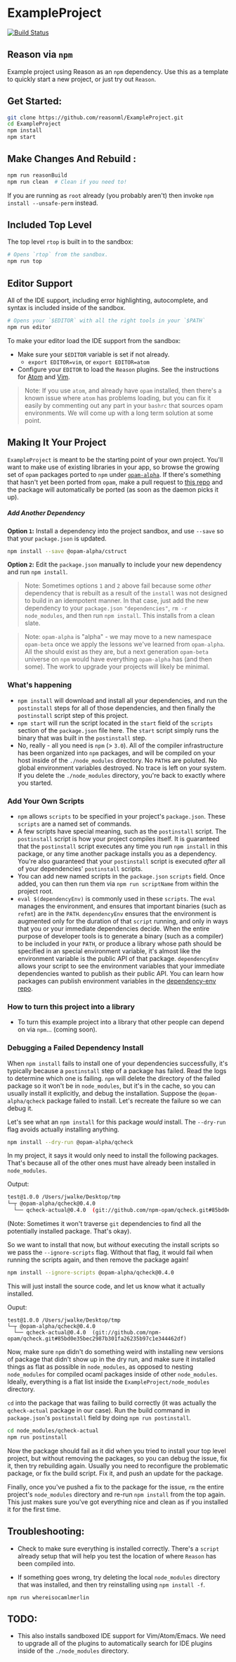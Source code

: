 # ExampleProject

[![Build Status](https://travis-ci.org/reasonml/ExampleProject.svg?branch=master)](https://travis-ci.org/reasonml/ExampleProject)

## Reason via `npm`

Example project using Reason as an `npm` dependency. Use this as a template to
quickly start a new project, or just try out `Reason`.

## Get Started:

```sh
git clone https://github.com/reasonml/ExampleProject.git
cd ExampleProject
npm install
npm start
```

## Make Changes And Rebuild :
```sh
npm run reasonBuild
npm run clean  # Clean if you need to!
```

If you are running as `root` already (you probably aren't) then invoke `npm
install --unsafe-perm` instead.

## Included Top Level

The top level `rtop` is built in to the sandbox:

```sh
# Opens `rtop` from the sandbox.
npm run top
```

## Editor Support

All of the IDE support, including error highlighting, autocomplete, and
syntax is included inside of the sandbox.

```sh
# Opens your `$EDITOR` with all the right tools in your `$PATH`
npm run editor
```

To make your editor load the IDE support from the sandbox:

- Make sure your `$EDITOR` variable is set if not already.
  - `export EDITOR=vim`, or `export EDITOR=atom`
- Configure your `EDITOR` to load the `Reason` plugins. See the instructions
  for [Atom](http://facebook.github.io/reason/tools.html#merlin-atom) and
  [Vim](https://github.com/facebook/reason/tree/master/editorSupport/VimReason).

> Note: If you use `atom`, and already have `opam` installed, then there's a
known issue where `atom` has problems loading, but you can fix it easily
by commenting out any part in your `bashrc` that sources opam environments.
We will come up with a long term solution at some point.


## Making It Your Project
`ExampleProject` is meant to be the starting point of your own project. You'll want
to make use of existing libraries in your app, so 
browse the growing set of `opam` packages ported to `npm` under
[`opam-alpha`](https://www.npmjs.com/~opam-alpha#packages). If there's something
that hasn't yet been ported from `opam`, make a pull request to
[this repo](https://github.com/yunxing/opam-npm/) and the package will automatically
be ported (as soon as the daemon picks it up).

##### Add Another Dependency

**Option `1`:** Install a dependency into the project sandbox, and use `--save`
so that your `package.json` is updated.

```sh
npm install --save @opam-alpha/cstruct
```

**Option `2`:** Edit the `package.json` manually to include your new dependency and run `npm install`.

> Note: Sometimes options `1` and `2` above fail because some *other* dependency that is
rebuilt as a result of the `install` was not designed to build in an idempotent manner.
In that case, just add the new dependency to your `package.json` `"dependencies"`,
`rm -r node_modules`, and then run `npm install`. This installs from a clean slate.


> Note: `opam-alpha` is "alpha" - we may move to a new namespace `opam-beta`
once we apply the lessons we've learned from `opam-alpha`. All the should exist
as they are, but a next generation `opam-beta` universe on `npm` would have
everything `opam-alpha` has (and then some). The work to upgrade your projects
will likely be minimal.

### What's happening
- `npm install` will download and install all your dependencies, and run the
  `postinstall` steps for all of those dependencies, and then finally the
  `postinstall` script step of this project.
- `npm start` will run the script located in the `start` field of the
  `scripts` section of the `package.json` file here. The `start` script simply
  runs the binary that was built in the `postinstall` step.
- No, really - all you need is `npm` (> `3.0`). All of the compiler infrastructure
  has been organized into `npm` packages, and will be compiled on your host
  inside of the `./node_modules` directory. No `PATH`s are poluted. No global
  environment variables destroyed. No trace is left on your system. If you
  delete the `./node_modules` directory, you're back to exactly where you
  started.


### Add Your Own Scripts
- `npm` allows `scripts` to be specified in your project's `package.json`.
  These `scripts` are a named set of commands.
- A few scripts have special meaning, such as the `postinstall` script. The
  `postinstall` script is how your project compiles itself. It is guaranteed
  that the `postinstall` script executes any time you run `npm install` in this
  package, or any time another package installs you as a dependency. You're
  also guaranteed that your `postinstall` script is executed *after* all of
  your dependencies' `postinstall` scripts.
- You can add new named scripts in the `package.json` `scripts` field. Once
  added, you can then run them via `npm run scriptName` from within the project
  root.
- `eval $(dependencyEnv)` is commonly used in these `scripts`. The `eval`
  manages the environment, and ensures that important
  binaries (such as `refmt`) are in the `PATH`. `dependencyEnv` ensures that
  the environment is augmented only for the duration of that `script` running,
  and only in ways that you or your immediate dependencies decide. When
  the entire purpose of developer tools is to generate a binary (such as a
  compiler) to be included in your `PATH`, or produce a library whose path
  should be specified in an special environment variable, it's almost like the
  environment variable is the public API of that package. `dependencyEnv`
  allows your script to see the environment variables that your immediate
  dependencies wanted to publish as their public API. You can learn how
  packages can publish environment variables in the [dependency-env
  repo](https://github.com/npm-ml/dependency-env).


### How to turn this project into a library

- To turn this example project into a library that other people can depend on
  via `npm`... (coming soon).
  

### Debugging a Failed Dependency Install

When `npm install` fails to install one of your dependencies successfully, it's
typically because a `postinstall` step of a package has failed. Read
the logs to determine which one is failing. `npm` will delete the directory
of the failed package so it won't be in `node_modules`, but it's in the cache, so you
can usually install it explicitly, and debug the installation. Suppose the
`@opam-alpha/qcheck` package failed to install. Let's recreate the failure so
we can debug it.

Let's see what an `npm install` for this package *would* install. The `--dry-run`
flag avoids actually installing anything.

```sh
npm install --dry-run @opam-alpha/qcheck 
```

In my project, it says it would only need to install the following packages.
That's because all of the other ones must have already been installed in
`node_modules`.

Output:
```sh
test@1.0.0 /Users/jwalke/Desktop/tmp
└─┬ @opam-alpha/qcheck@0.4.0 
  └── qcheck-actual@0.4.0  (git://github.com/npm-opam/qcheck.git#85bd0e35bec2987b301fa26235b97c1e344462df)
```
(Note: Sometimes it won't traverse `git` dependencies to find all the potentially installed
package. That's okay).

So we want to install that now, but *without* executing the install scripts so we
pass the `--ignore-scripts` flag. Without that flag, it would fail when running
the scripts again, and then remove the package again!

```sh
npm install --ignore-scripts @opam-alpha/qcheck@0.4.0
```

This will just install the source code, and let us know what it actually installed.

Ouput:
```
test@1.0.0 /Users/jwalke/Desktop/tmp
└─┬ @opam-alpha/qcheck@0.4.0 
  └── qcheck-actual@0.4.0  (git://github.com/npm-opam/qcheck.git#85bd0e35bec2987b301fa26235b97c1e344462df)
```

Now, make sure `npm` didn't do something weird with installing new versions of package
that didn't show up in the dry run, and make sure it installed things
as flat as possible in `node_modules`, as opposed to nesting `node_modules`
for compiled ocaml packages inside of other `node_modules`. Ideally, everything
is a flat list inside the `ExampleProject/node_modules` directory.

`cd` into the package that was failing to build correctly (it was actually the `qcheck-actual` package
in our case). Run the build command in `package.json`'s `postinstall` field by doing `npm run postinstall`.

```sh
cd node_modules/qcheck-actual
npm run postinstall
```

Now the package should fail as it did when you tried to install your top level project,
but without removing the packages, so you can debug the issue, fix it, then try rebuilding
again. Usually you need to reconfigure the problematic package, or fix the build script.
Fix it, and push an update for the package.

Finally, once you've pushed a fix to the package for the issue, `rm`
the entire project's `node_modules` directory and re-run `npm install`
from the top again. This just makes sure you've got everything
nice and clean as if you installed it for the first time.


## Troubleshooting:
- Check to make sure everything is installed correctly. There's a `script`
  already setup that will help you test the location of where `Reason` has been
  compiled into.

- If something goes wrong, try deleting the local `node_modules` directory that
  was installed, and then try reinstalling using `npm install -f`.

```
npm run whereisocamlmerlin
```

## TODO:

- This also installs sandboxed IDE support for Vim/Atom/Emacs. We need to
  upgrade all of the plugins to automatically search for IDE plugins inside of
  the `./node_modules` directory.
